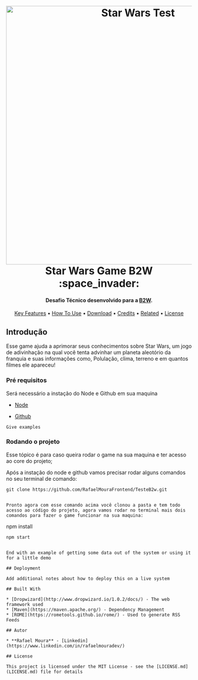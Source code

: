 <h1 align="center">
  <br>
  <a href="http://somos.b2wdigital.com/bit/"><img src="https://i.ibb.co/MnVtjyG/github.png" alt="Star Wars Test" width="700"></a>
  <br>
  Star Wars Game B2W :space_invader:
  <br>
</h1>

<h4 align="center">Desafio Técnico desenvolvido para a <a href="http://somos.b2wdigital.com/bit/" target="_blank">B2W</a>.</h4>


<p align="center">
  <a href="#introducao">Key Features</a> •
  <a href="#pre-requisitos">How To Use</a> •
  <a href="#download">Download</a> •
  <a href="#credits">Credits</a> •
  <a href="#related">Related</a> •
  <a href="#license">License</a>
</p>



## Introdução

Esse game ajuda a aprimorar seus conhecimentos sobre Star Wars, um jogo de adivinhação na qual você tenta advinhar um planeta aleotório da franquia e suas informações como, Polulação, clima, terreno e em quantos filmes ele apareceu! 

### Pré requisitos

Será necessário a instação do Node e Github em sua maquina

* [Node](http://www.dropwizard.io/1.0.2/docs/) 

* [Github](http://www.dropwizard.io/1.0.2/docs/) 

```
Give examples
```

### Rodando o projeto

Esse tópico é para caso queira rodar o game na sua maquina e ter acesso ao core do projeto;

Após a instação do node e github vamos precisar rodar alguns comandos no seu terminal de comando:

```
git clone https://github.com/RafaelMouraFrontend/TesteB2w.git


Pronto agora com esse comando acima você clonou a pasta e tem todo acesso ao código do projeto, agora vamos rodar no terminal mais dois comandos para fazer o game funcionar na sua maquina:

```
npm install
```
npm start


End with an example of getting some data out of the system or using it for a little demo

## Deployment

Add additional notes about how to deploy this on a live system

## Built With

* [Dropwizard](http://www.dropwizard.io/1.0.2/docs/) - The web framework used
* [Maven](https://maven.apache.org/) - Dependency Management
* [ROME](https://rometools.github.io/rome/) - Used to generate RSS Feeds

## Autor

* **Rafael Moura** - [Linkedin](https://www.linkedin.com/in/rafaelmouradev/)

## License

This project is licensed under the MIT License - see the [LICENSE.md](LICENSE.md) file for details


